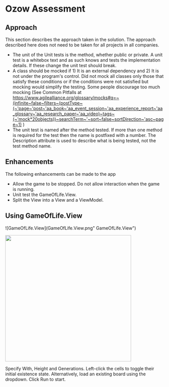# Ozow Assessment

## Approach
This section describes the approach taken in the solution. The approach described here does not need to be taken for all projects in all companies.
* The unit of the Unit tests is the method, whether public or private. A unit test is a whitebox text and as such knows and tests the implementation details. If these change the unit test should break.
* A class should be mocked if 1) It is an external dependency and 2) It is not under the program's control. Did not mock all classes only those that satisfy these conditions or if the conditions were not satisfied but mocking would simplify the testing. Some people discourage too much mocking (See Common Pitfalls at https://www.agilealliance.org/glossary/mocks#q=~(infinite~false~filters~(postType~(~'page~'post~'aa_book~'aa_event_session~'aa_experience_report~'aa_glossary~'aa_research_paper~'aa_video)~tags~(~'mock*20objects))~searchTerm~'~sort~false~sortDirection~'asc~page~1) )
* The unit test is named after the method tested. If more than one method is required for the test then the name is postfixed with a number. The Description attribute is used to describe what is being tested, not the test method name.

## Enhancements
The following enhancements can be made to the app
* Allow the game to be stopped. Do not allow interaction when the game is running.
* Unit test the GameOfLife.View.
* Split the View into a View and a ViewModel.

## Using GameOfLife.View

![GameOfLife.View](GameOfLife.View.png" GameOfLife.View")

<img src="https://github.com/keithecza/ozow/tree/master/GameOfLife.View.png" width="400" height="400" />

Specify With, Height and Generations. Left-click the cells to toggle their initial existence state. Alternatively, load an existing board using the dropdown. Click Run to start.

